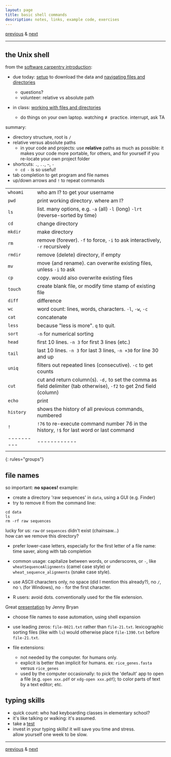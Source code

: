 ```yaml
---
layout: page
title: basic shell commands
description: notes, links, example code, exercises
---
```

[previous](notes0906-intro-shell.html) &
[next](notes0915.html)

---

## the Unix shell

from the [software carpentry introduction](http://swcarpentry.github.io/shell-novice/):
- due today:
  [setup](http://swcarpentry.github.io/shell-novice/setup.html)
  to download the data and
  [navigating files and directories](http://swcarpentry.github.io/shell-novice/02-filedir/index.html)
  * questions?
  * volunteer: relative vs absolute path

- in class:
  [working with files and directories](http://swcarpentry.github.io/shell-novice/03-create/index.html)
  * do things on your own laptop. watching ≢ practice. interrupt, ask TA

summary:

- directory structure, root is `/`
- relative versus absolute paths
  * in your code and projects: use **relative** paths as much as
    possible: it makes your code more portable, for others, and
    for yourself if you re-locate your own project folder
- shortcuts: `.`, `..`, `~`, `-`
  * `cd -` is so useful!
- tab completion to get program and file names
- up/down arrows and `!` to repeat commands

|          |      |
|:---------|:-----------|
| `whoami` | who am I? to get your username |
| `pwd`    | print working directory. where am I? |
| `ls`     | list. many options, e.g. `-a` (all) `-l` (long) `-lrt` (reverse-sorted by time) |
| `cd`     | change directory |
| `mkdir`  | make directory   |
| `rm`     | remove (forever). `-f` to force, `-i` to ask interactively, `-r` recursively
| `rmdir`  | remove (delete) directory, if empty |
| `mv`     | move (and rename). can overwrite existing files, unless `-i` to ask|
| `cp`     | copy. would also overwrite existing files |
| `touch`  | create blank file, or modify time stamp of existing file |
| `diff`   | difference |
| `wc`     | word count: lines, words, characters. `-l`, `-w`, `-c` |
| `cat`    | concatenate |
| `less`   | because "less is more". `q` to quit. |
| `sort`   | `-n` for numerical sorting |
| `head`   | first 10 lines. `-n 3` for first 3 lines (etc.) |
| `tail`   | last 10 lines. `-n 3` for last 3 lines, `-n +30` for line 30 and up |
| `uniq`   | filters out repeated lines (consecutive). `-c` to get counts |
| `cut`    | cut and return column(s). `-d,` to set the comma as field delimiter (tab otherwise), `-f2` to get 2nd field (column) |
| `echo`   | print |
| `history`| shows the history of all previous commands, numbered |
| `!`      | `!76` to re-execute command number 76 in the history, `!$` for last word or last command |
|----------|------------|
|         |   |
{: rules="groups"}

## file names

so important: **no spaces!** example:

- create a directory 'raw sequences' in `data`, using a GUI (e.g. Finder)
- try to remove it from the command line:

```
cd data
ls
rm -rf raw sequences
```
lucky for us: `raw` or `sequences` didn't exist (chainsaw...)  
how can we remove this directory?

- prefer lower-case letters, especially for the first letter of a file name:
  time saver, along with tab completion

- common usage: capitalize between words, or underscores, or `-`, like
  `wheatSequenceAlignments` (camel case style) or
  `wheat_sequence_alignments` (snake case style).

- use ASCII characters only, no space (did I mention this already?),
  no `/`, no `\` (for Windows), no `-` for the first character.

- R users: avoid dots. conventionally used for the file extension.

Great [presentation](https://speakerdeck.com/jennybc/how-to-name-files) by
Jenny Bryan

- choose file names to ease automation, using shell expansion

- use leading zeros: `file-0021.txt` rather than `file-21.txt`.
  lexicographic sorting files (like with `ls`) would otherwise place
  `file-1390.txt` before `file-21.txt`.

- file extensions:
   * not needed by the computer. for humans only.
   * explicit is better than implicit for humans.
     ex: `rice_genes.fasta` versus `rice_genes`
   * used by the computer occasionally: to pick the 'default'
     app to open a file (e.g. `open xxx.pdf` or `xdg-open xxx.pdf`);
     to color parts of text by a text editor; etc.

## typing skills

- quick count: who had keyboarding classes in elementary school?
- it's like talking or walking: it's assumed.
- take a [test](http://www.typingtest.com/test.html)
- invest in your typing skills! it will save you time and stress.  
  allow yourself one week to be slow.

---
[previous](notes0906-intro-shell.html) &
[next](notes0915.html)
